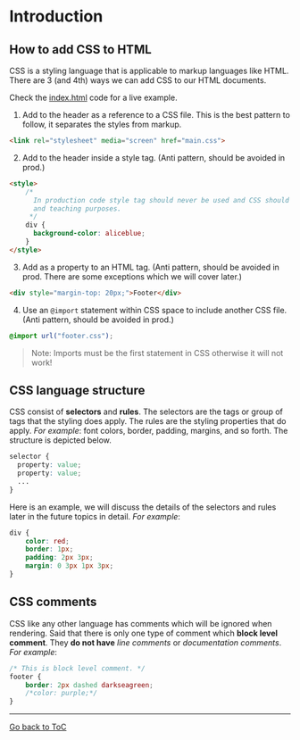 # Introduction

## How to add CSS to HTML
CSS is a styling language that is applicable to markup languages like HTML.
There are 3 (and 4th) ways we can add CSS to our HTML documents.

Check the [index.html](index.html) code for a live example.

1. Add to the header as a reference to a CSS file. This is the best pattern to follow, it separates the styles from markup.
```html
<link rel="stylesheet" media="screen" href="main.css">
```
2. Add to the header inside a style tag. (Anti pattern, should be avoided in prod.) 
``` html
<style>
    /*
      In production code style tag should never be used and CSS should moved to an external file. This is only for demo
      and teaching purposes.
     */
    div {
      background-color: aliceblue;
    }
</style>
```
3. Add as a property to an HTML tag. (Anti pattern, should be avoided in prod. There are some exceptions which we will cover later.)
```html
<div style="margin-top: 20px;">Footer</div>
```
4. Use an `@import` statement within CSS space to include another CSS file. (Anti pattern, should be avoided in prod.)
```css
@import url("footer.css");
```
> Note: Imports must be the first statement in CSS otherwise it will not work!

## CSS language structure
CSS consist of **selectors** and **rules**. The selectors are the tags or group of tags that the styling does apply. The
rules are the styling properties that do apply. _For example_: font colors, border, padding, margins, and so forth. The 
structure is depicted below.

```css
selector {
  property: value;
  property: value;
  ...
}
```

Here is an example, we will discuss the details of the selectors and rules later in the future topics in detail. _For 
example_:

```css
div {
    color: red;
    border: 1px;
    padding: 2px 3px;
    margin: 0 3px 1px 3px;
}
```

## CSS comments
CSS like any other language has comments which will be ignored when rendering. Said that there is only one type of 
comment which **block level comment**. They **do not have** _line comments_ or _documentation comments_. _For example_:

```css
/* This is block level comment. */
footer {
    border: 2px dashed darkseagreen;
    /*color: purple;*/
}
```

---
[Go back to ToC](../README.md)
